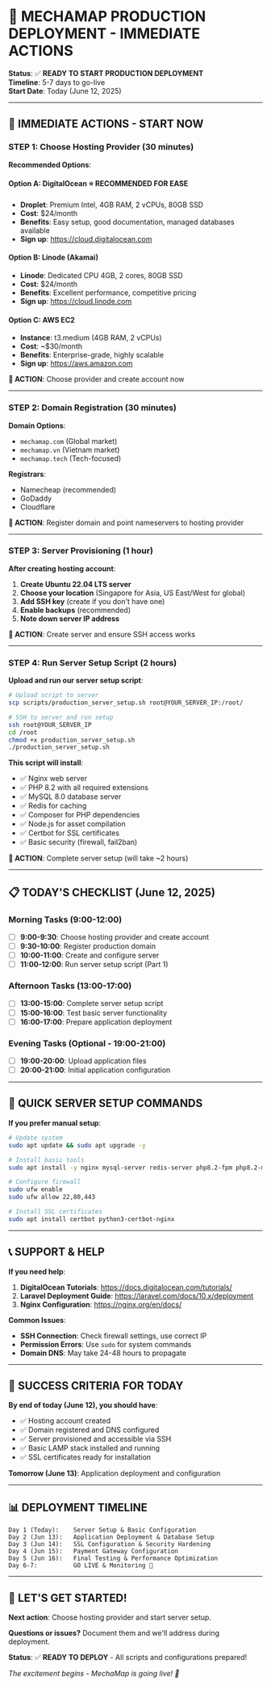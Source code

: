 # 🚀 MECHAMAP PRODUCTION DEPLOYMENT - IMMEDIATE ACTIONS

**Status**: ✅ **READY TO START PRODUCTION DEPLOYMENT**  
**Timeline**: 5-7 days to go-live  
**Start Date**: Today (June 12, 2025)

---

## 🎯 IMMEDIATE ACTIONS - START NOW

### **STEP 1: Choose Hosting Provider** (30 minutes)

**Recommended Options**:

#### **Option A: DigitalOcean** ⭐ **RECOMMENDED FOR EASE**
- **Droplet**: Premium Intel, 4GB RAM, 2 vCPUs, 80GB SSD
- **Cost**: $24/month
- **Benefits**: Easy setup, good documentation, managed databases available
- **Sign up**: https://cloud.digitalocean.com

#### **Option B: Linode (Akamai)**
- **Linode**: Dedicated CPU 4GB, 2 cores, 80GB SSD
- **Cost**: $24/month  
- **Benefits**: Excellent performance, competitive pricing
- **Sign up**: https://cloud.linode.com

#### **Option C: AWS EC2**
- **Instance**: t3.medium (4GB RAM, 2 vCPUs)
- **Cost**: ~$30/month
- **Benefits**: Enterprise-grade, highly scalable
- **Sign up**: https://aws.amazon.com

**🎯 ACTION**: Choose provider and create account now

---

### **STEP 2: Domain Registration** (30 minutes)

**Domain Options**:
- `mechamap.com` (Global market)
- `mechamap.vn` (Vietnam market)
- `mechamap.tech` (Tech-focused)

**Registrars**:
- Namecheap (recommended)
- GoDaddy
- Cloudflare

**🎯 ACTION**: Register domain and point nameservers to hosting provider

---

### **STEP 3: Server Provisioning** (1 hour)

**After creating hosting account**:

1. **Create Ubuntu 22.04 LTS server**
2. **Choose your location** (Singapore for Asia, US East/West for global)
3. **Add SSH key** (create if you don't have one)
4. **Enable backups** (recommended)
5. **Note down server IP address**

**🎯 ACTION**: Create server and ensure SSH access works

---

### **STEP 4: Run Server Setup Script** (2 hours)

**Upload and run our server setup script**:

```bash
# Upload script to server
scp scripts/production_server_setup.sh root@YOUR_SERVER_IP:/root/

# SSH to server and run setup
ssh root@YOUR_SERVER_IP
cd /root
chmod +x production_server_setup.sh
./production_server_setup.sh
```

**This script will install**:
- ✅ Nginx web server
- ✅ PHP 8.2 with all required extensions
- ✅ MySQL 8.0 database server
- ✅ Redis for caching
- ✅ Composer for PHP dependencies
- ✅ Node.js for asset compilation
- ✅ Certbot for SSL certificates
- ✅ Basic security (firewall, fail2ban)

**🎯 ACTION**: Complete server setup (will take ~2 hours)

---

## 📋 TODAY'S CHECKLIST (June 12, 2025)

### **Morning Tasks** (9:00-12:00)
- [ ] **9:00-9:30**: Choose hosting provider and create account
- [ ] **9:30-10:00**: Register production domain
- [ ] **10:00-11:00**: Create and configure server
- [ ] **11:00-12:00**: Run server setup script (Part 1)

### **Afternoon Tasks** (13:00-17:00)
- [ ] **13:00-15:00**: Complete server setup script
- [ ] **15:00-16:00**: Test basic server functionality
- [ ] **16:00-17:00**: Prepare application deployment

### **Evening Tasks** (Optional - 19:00-21:00)
- [ ] **19:00-20:00**: Upload application files
- [ ] **20:00-21:00**: Initial application configuration

---

## 🔧 QUICK SERVER SETUP COMMANDS

**If you prefer manual setup**:

```bash
# Update system
sudo apt update && sudo apt upgrade -y

# Install basic tools
sudo apt install -y nginx mysql-server redis-server php8.2-fpm php8.2-mysql composer

# Configure firewall
sudo ufw enable
sudo ufw allow 22,80,443

# Install SSL certificates
sudo apt install certbot python3-certbot-nginx
```

---

## 📞 SUPPORT & HELP

**If you need help**:

1. **DigitalOcean Tutorials**: https://docs.digitalocean.com/tutorials/
2. **Laravel Deployment Guide**: https://laravel.com/docs/10.x/deployment
3. **Nginx Configuration**: https://nginx.org/en/docs/

**Common Issues**:
- **SSH Connection**: Check firewall settings, use correct IP
- **Permission Errors**: Use `sudo` for system commands
- **Domain DNS**: May take 24-48 hours to propagate

---

## 🎯 SUCCESS CRITERIA FOR TODAY

**By end of today (June 12), you should have**:
- ✅ Hosting account created
- ✅ Domain registered and DNS configured
- ✅ Server provisioned and accessible via SSH
- ✅ Basic LAMP stack installed and running
- ✅ SSL certificates ready for installation

**Tomorrow (June 13)**: Application deployment and configuration

---

## 📊 DEPLOYMENT TIMELINE

```
Day 1 (Today):    Server Setup & Basic Configuration
Day 2 (Jun 13):   Application Deployment & Database Setup  
Day 3 (Jun 14):   SSL Configuration & Security Hardening
Day 4 (Jun 15):   Payment Gateway Configuration
Day 5 (Jun 16):   Final Testing & Performance Optimization
Day 6-7:          GO LIVE & Monitoring 🚀
```

---

## 🚀 LET'S GET STARTED!

**Next action**: Choose hosting provider and start server setup.

**Questions or issues?** Document them and we'll address during deployment.

**Status**: ✅ **READY TO DEPLOY** - All scripts and configurations prepared!

*The excitement begins - MechaMap is going live! 🎉*
